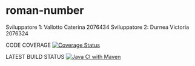 # roman-number

Sviluppatore 1: Vallotto Caterina 2076434 Sviluppatore 2: Durnea Victoria 2076324

CODE COVERAGE
[![Coverage Status](https://coveralls.io/repos/github/cvallott/roman-number/badge.svg?branch=main)](https://coveralls.io/github/cvallott/roman-number?branch=main)

LATEST BUILD STATUS
[![Java CI with Maven](https://github.com/cvallott/roman-number/actions/workflows/build.yml/badge.svg?branch=main)](https://github.com/cvallott/roman-number/actions/workflows/build.yml)
